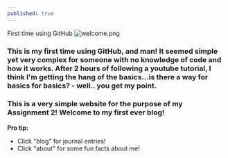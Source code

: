```yaml
---
published: true
---
```

First time using GitHub
 ![welcome.png]({{site.baseurl}}/_posts/welcome.png)
 
### This is my first time using GitHub, and man! It seemed simple yet very complex for someone with no knowledge of code and how it works. After 2 hours of following a youtube tutorial, I think I'm getting the hang of the basics...is there a way for basics for basics? - well.. you get my point. 

### This is a very simple website for the purpose of my Assignment 2! Welcome to my first ever blog! 


**Pro tip:**
- Click "blog" for journal entries!
- Click "about" for some fun facts about me!
